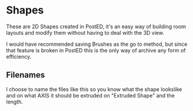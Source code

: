 # Shapes
These are 2D Shapes created in PostED, it's an easy way of building room layouts and modify them without having to deal with the 3D view.

I would have recommended saving Brushes as the go to method, but since that feature is broken in PostED this is the only way of archive any form of efficiency.

## Filenames
I choose to name the files like this so you know what the shape lookslike and on what AXIS it should be extruded on "Extruded Shape" and the length.
